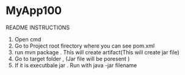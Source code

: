 # MyApp100
README INSTRUCTIONS

1. Open cmd 
2. Go to Project root firectory where you can see pom.xml
3. run mvn package . This will create artifact(This will create jar file)
4. Go to target folder , (Jar file will be poresent )
5. If it is executbale jar . Run with java -jar filename
